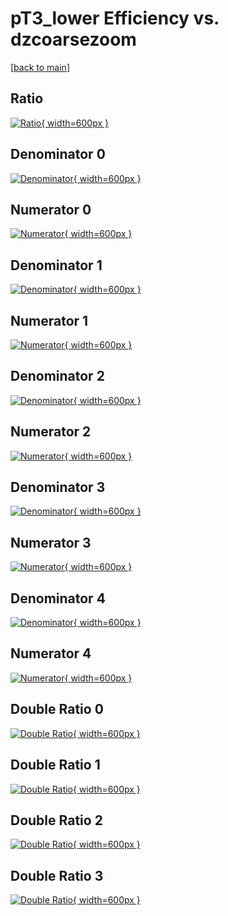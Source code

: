 # pT3_lower Efficiency vs. dzcoarsezoom

[[back to main](./)]



## Ratio

[![Ratio](../mtv/var/pT3_lower_loweta_13_0_eff_dzcoarsezoom.png){ width=600px }](../mtv/var/pT3_lower_loweta_13_0_eff_dzcoarsezoom.pdf)

## Denominator 0

[![Denominator](../mtv/den/pT3_lower_loweta_13_0_eff_dzcoarsezoom_den0.png){ width=600px }](../mtv/den/pT3_lower_loweta_13_0_eff_dzcoarsezoom_den0.pdf)

## Numerator 0

[![Numerator](../mtv/num/pT3_lower_loweta_13_0_eff_dzcoarsezoom_num0.png){ width=600px }](../mtv/num/pT3_lower_loweta_13_0_eff_dzcoarsezoom_num0.pdf)

## Denominator 1

[![Denominator](../mtv/den/pT3_lower_loweta_13_0_eff_dzcoarsezoom_den1.png){ width=600px }](../mtv/den/pT3_lower_loweta_13_0_eff_dzcoarsezoom_den1.pdf)

## Numerator 1

[![Numerator](../mtv/num/pT3_lower_loweta_13_0_eff_dzcoarsezoom_num1.png){ width=600px }](../mtv/num/pT3_lower_loweta_13_0_eff_dzcoarsezoom_num1.pdf)

## Denominator 2

[![Denominator](../mtv/den/pT3_lower_loweta_13_0_eff_dzcoarsezoom_den2.png){ width=600px }](../mtv/den/pT3_lower_loweta_13_0_eff_dzcoarsezoom_den2.pdf)

## Numerator 2

[![Numerator](../mtv/num/pT3_lower_loweta_13_0_eff_dzcoarsezoom_num2.png){ width=600px }](../mtv/num/pT3_lower_loweta_13_0_eff_dzcoarsezoom_num2.pdf)

## Denominator 3

[![Denominator](../mtv/den/pT3_lower_loweta_13_0_eff_dzcoarsezoom_den3.png){ width=600px }](../mtv/den/pT3_lower_loweta_13_0_eff_dzcoarsezoom_den3.pdf)

## Numerator 3

[![Numerator](../mtv/num/pT3_lower_loweta_13_0_eff_dzcoarsezoom_num3.png){ width=600px }](../mtv/num/pT3_lower_loweta_13_0_eff_dzcoarsezoom_num3.pdf)

## Denominator 4

[![Denominator](../mtv/den/pT3_lower_loweta_13_0_eff_dzcoarsezoom_den4.png){ width=600px }](../mtv/den/pT3_lower_loweta_13_0_eff_dzcoarsezoom_den4.pdf)

## Numerator 4

[![Numerator](../mtv/num/pT3_lower_loweta_13_0_eff_dzcoarsezoom_num4.png){ width=600px }](../mtv/num/pT3_lower_loweta_13_0_eff_dzcoarsezoom_num4.pdf)

## Double Ratio 0

[![Double Ratio](../mtv/ratio/pT3_lower_loweta_13_0_eff_dzcoarsezoom_ratio0.png){ width=600px }](../mtv/ratio/pT3_lower_loweta_13_0_eff_dzcoarsezoom_ratio0.pdf)

## Double Ratio 1

[![Double Ratio](../mtv/ratio/pT3_lower_loweta_13_0_eff_dzcoarsezoom_ratio1.png){ width=600px }](../mtv/ratio/pT3_lower_loweta_13_0_eff_dzcoarsezoom_ratio1.pdf)

## Double Ratio 2

[![Double Ratio](../mtv/ratio/pT3_lower_loweta_13_0_eff_dzcoarsezoom_ratio2.png){ width=600px }](../mtv/ratio/pT3_lower_loweta_13_0_eff_dzcoarsezoom_ratio2.pdf)

## Double Ratio 3

[![Double Ratio](../mtv/ratio/pT3_lower_loweta_13_0_eff_dzcoarsezoom_ratio3.png){ width=600px }](../mtv/ratio/pT3_lower_loweta_13_0_eff_dzcoarsezoom_ratio3.pdf)

